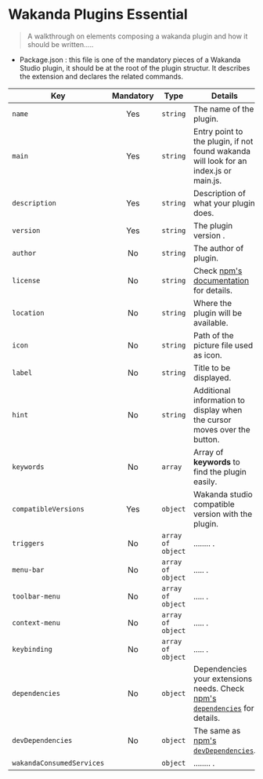 # Wakanda Plugins Essential

> A walkthrough on elements composing a wakanda plugin and how it should be written.....

* Package.json : this file is one of the mandatory pieces of a Wakanda Studio plugin, it should be at the root of the plugin structur. It describes the extension and declares the related commands.


Key | Mandatory | Type | Details
---- |:--------:| ---- | -------
`name` | Yes | `string` | The name of the plugin.
`main` | Yes | `string` | Entry point to the plugin, if not found wakanda will look for an index.js or main.js.
`description` | Yes | `string` | Description of what your plugin does.
`version` | Yes | `string` | The plugin version .
`author` |No | `string`| The author of plugin.
`license` |No | `string` | Check [npm's documentation](https://docs.npmjs.com/files/package.json#license) for details.
`location` |No | `string` |Where the plugin will be available.
`icon` |No | `string` | Path of the picture file used as icon.
`label` |No | `string` | Title to be displayed.
`hint` |No | `string` | 	Additional information to display when the cursor moves over the button.
`keywords` |No | `array` | Array of **keywords**  to find the plugin easily.
`compatibleVersions` |Yes | `object` |Wakanda studio compatible version with the plugin.
`triggers` |No | `array of object` | ........ .
`menu-bar` |No | `array of object` | ..... .
`toolbar-menu` |No | `array of object` | ..... .
`context-menu` |No | `array of object` | ..... .
`keybinding` |No | `array of object` | ..... .
`dependencies` |No | `object` | Dependencies your extensions needs. Check [npm's `dependencies`](https://docs.npmjs.com/files/package.json#dependencies) for details.
`devDependencies` |No | `object` | The same as [npm's `devDependencies`](https://docs.npmjs.com/files/package.json#devdependencies).
`wakandaConsumedServices` | | `object` |........ .
